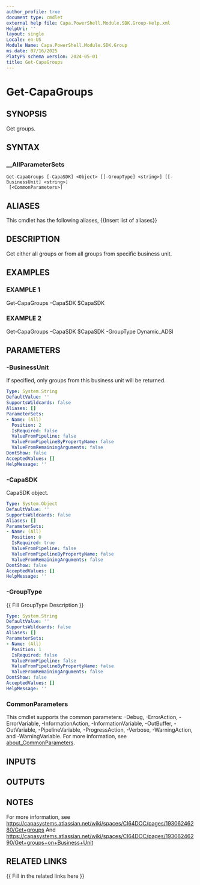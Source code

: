 ```yaml
---
author_profile: true
document type: cmdlet
external help file: Capa.PowerShell.Module.SDK.Group-Help.xml
HelpUri: ''
layout: single
Locale: en-US
Module Name: Capa.PowerShell.Module.SDK.Group
ms.date: 07/16/2025
PlatyPS schema version: 2024-05-01
title: Get-CapaGroups
---
```


# Get-CapaGroups

## SYNOPSIS

Get groups.

## SYNTAX

### __AllParameterSets

```
Get-CapaGroups [-CapaSDK] <Object> [[-GroupType] <string>] [[-BusinessUnit] <string>]
 [<CommonParameters>]
```

## ALIASES

This cmdlet has the following aliases,
  {{Insert list of aliases}}

## DESCRIPTION

Get either all groups or from all groups from specific business unit.

## EXAMPLES

### EXAMPLE 1

Get-CapaGroups -CapaSDK $CapaSDK

### EXAMPLE 2

Get-CapaGroups -CapaSDK $CapaSDK -GroupType Dynamic_ADSI

## PARAMETERS

### -BusinessUnit

If specified, only groups from this business unit will be returned.

```yaml
Type: System.String
DefaultValue: ''
SupportsWildcards: false
Aliases: []
ParameterSets:
- Name: (All)
  Position: 2
  IsRequired: false
  ValueFromPipeline: false
  ValueFromPipelineByPropertyName: false
  ValueFromRemainingArguments: false
DontShow: false
AcceptedValues: []
HelpMessage: ''
```

### -CapaSDK

CapaSDK object.

```yaml
Type: System.Object
DefaultValue: ''
SupportsWildcards: false
Aliases: []
ParameterSets:
- Name: (All)
  Position: 0
  IsRequired: true
  ValueFromPipeline: false
  ValueFromPipelineByPropertyName: false
  ValueFromRemainingArguments: false
DontShow: false
AcceptedValues: []
HelpMessage: ''
```

### -GroupType

{{ Fill GroupType Description }}

```yaml
Type: System.String
DefaultValue: ''
SupportsWildcards: false
Aliases: []
ParameterSets:
- Name: (All)
  Position: 1
  IsRequired: false
  ValueFromPipeline: false
  ValueFromPipelineByPropertyName: false
  ValueFromRemainingArguments: false
DontShow: false
AcceptedValues: []
HelpMessage: ''
```

### CommonParameters

This cmdlet supports the common parameters: -Debug, -ErrorAction, -ErrorVariable,
-InformationAction, -InformationVariable, -OutBuffer, -OutVariable, -PipelineVariable,
-ProgressAction, -Verbose, -WarningAction, and -WarningVariable. For more information, see
[about_CommonParameters](https://go.microsoft.com/fwlink/?LinkID=113216).

## INPUTS

## OUTPUTS

## NOTES

For more information, see https://capasystems.atlassian.net/wiki/spaces/CI64DOC/pages/19306246280/Get+groups
And https://capasystems.atlassian.net/wiki/spaces/CI64DOC/pages/19306246290/Get+groups+on+Business+Unit


## RELATED LINKS

{{ Fill in the related links here }}

